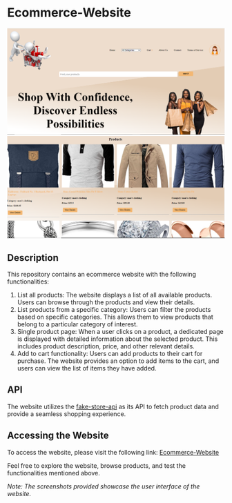 <!DOCTYPE html>
<html>
<head>
</head>
<body>
  <h1>Ecommerce-Website</h1>
  <img src="https://github.com/KaburaJ/Ecommerce-Website/blob/main/eco1.PNG" alt="Screenshot 1">
  <br>
  <img src="https://github.com/KaburaJ/Ecommerce-Website/blob/main/eco2.PNG" alt="Screenshot 2">
  <h2>Description</h2>
  <p>This repository contains an ecommerce website with the following functionalities:</p>
  <ol>
    <li>List all products: The website displays a list of all available products. Users can browse through the products and view their details.</li>
    <li>List products from a specific category: Users can filter the products based on specific categories. This allows them to view products that belong to a particular category of interest.</li>
    <li>Single product page: When a user clicks on a product, a dedicated page is displayed with detailed information about the selected product. This includes product description, price, and other relevant details.</li>
    <li>Add to cart functionality: Users can add products to their cart for purchase. The website provides an option to add items to the cart, and users can view the list of items they have added.</li>
  </ol>
  <h2>API</h2>
  <p>The website utilizes the <a href="https://fakestoreapi.com/">fake-store-api</a> as its API to fetch product data and provide a seamless shopping experience.</p>
  <h2>Accessing the Website</h2>
  <p>To access the website, please visit the following link: <a href="https://kaburaj.github.io/Ecommerce-Website/">Ecommerce-Website</a></p>
  <p>Feel free to explore the website, browse products, and test the functionalities mentioned above.</p>
  <p><em>Note: The screenshots provided showcase the user interface of the website.</em></p>
</body>
</html>
